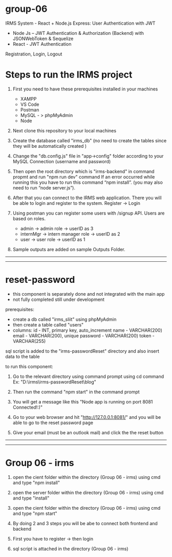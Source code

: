 # group-06

IRMS System - React + Node.js Express: User Authentication with JWT
- Node Js – JWT Authentication & Authorization (Backend) with JSONWebToken & Sequelize
- React - JWT Authentication

Registration, Login, Logout

# Steps to run the IRMS project

1. First you need to have these prerequisites installed in your machines

    - XAMPP
    - VS Code
    - Postman
    - MySQL - > phpMyAdmin
    - Node

2. Next clone this repository to your local machines

3. Create the database called "irms_db" (no need to create the tables since they will be automatically created )

4. Change the "db.config.js" file in "app->config" folder according to your MySQL Connection (username and password)

4. Then open the root directory which is "irms-backend" in command propmt and run "npm run dev" command
If an error occurred while running this you have to run this command “npm install”. (you may also need to run “node server.js”).

5. After that you can connect to the IRMS web application. There you will be able to login and register to the system.
    Register -> Login

6. Using postman you can register some users with /signup API. Users are based on roles.
    - admin -> admin role -> userID as 3
    - internMgr -> intern manager role -> userID as 2
    - user -> user role -> userID as 1

7. Sample outputs are added on sample Outputs Folder.


************************************************************************************************************************************
************************************************************************************************************************************

# reset-password

- this component is separately done and not integrated with the main app
- not fully completed still under development

prerequisites:
- create a db called "irms_sliit" using phpMyAdmin
- then create a table called "users"
- columns:
    id - INT, primary key, auto_increment
    name - VARCHAR(200)
    email - VARCHAR(200), unique
    password - VARCHAR(200)
    token - VARCHAR(255)

sql script is added to the "irms-passwordReset" directory and also insert data to the table


to run this component:

1. Go to the relevant directory using command prompt using cd command
Ex: "D:\irms\irms-passwordReset\blog"

2. Then run the command "npm start" in the command prompt

3. You will get a message like this "Node app is running on port 8081
Connected!:)"

4. Go to your web browser and hit "http://127.0.0.1:8081/" and you will be able to go to the reset password page

5. Give your email (must be an outlook mail) and click the the reset button


************************************************************************************************************************************
************************************************************************************************************************************

# Group 06 - irms

1. open the cient folder within the directory (Group 06 - irms) using cmd and type "npm install"

2. open the server folder within the directory (Group 06 - irms) using cmd and type "install"

3. open the cient folder within the directory (Group 06 - irms) using cmd and type "npm start"

4. By doing 2 and 3 steps you will be abe to connect both frontend and backend

5. First you have to register -> then login

6. sql script is attached in the directory (Group 06 - irms)
